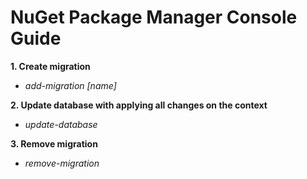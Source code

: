 # NuGet Package Manager Console Guide

**1. Create migration**
   - *add-migration [name]*

**2. Update database with applying all changes on the context**
   - *update-database*

**3. Remove migration**
   - *remove-migration*
